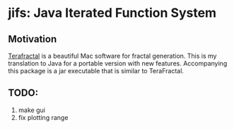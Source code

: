 # jifs: Java Iterated Function System


## Motivation
[Terafractal](https://www.matheasel.com/terafractal/mac/) is a beautiful Mac software for fractal generation. This is my translation to Java for a portable version with new features.  Accompanying this package is a jar executable that is similar to TeraFractal.

## TODO:
1. make gui
2. fix plotting range

